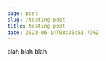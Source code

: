 ```yaml
---
page: post
slug: /testing-post
title: testing post
date: 2023-06-14T08:35:51.736Z
---
```

b﻿lah blah blah